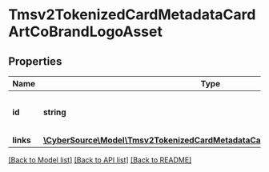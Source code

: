 # Tmsv2TokenizedCardMetadataCardArtCoBrandLogoAsset

## Properties
Name | Type | Description | Notes
------------ | ------------- | ------------- | -------------
**id** | **string** | The Id of the co-brand logo asset. | [optional] 
**links** | [**\CyberSource\Model\Tmsv2TokenizedCardMetadataCardArtCoBrandLogoAssetLinks**](Tmsv2TokenizedCardMetadataCardArtCoBrandLogoAssetLinks.md) |  | [optional] 

[[Back to Model list]](../README.md#documentation-for-models) [[Back to API list]](../README.md#documentation-for-api-endpoints) [[Back to README]](../README.md)


